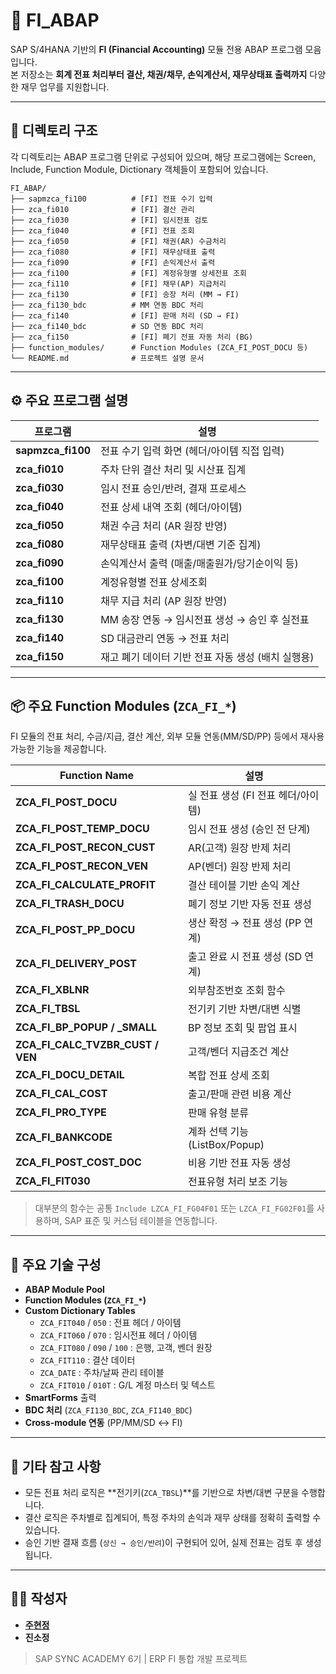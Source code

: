 # 💼 FI_ABAP

SAP S/4HANA 기반의 **FI (Financial Accounting)** 모듈 전용 ABAP 프로그램 모음입니다.  
본 저장소는 **회계 전표 처리부터 결산, 채권/채무, 손익계산서, 재무상태표 출력까지** 다양한 재무 업무를 지원합니다.

---

## 📁 디렉토리 구조

각 디렉토리는 ABAP 프로그램 단위로 구성되어 있으며, 해당 프로그램에는 Screen, Include, Function Module, Dictionary 객체들이 포함되어 있습니다.

```
FI_ABAP/
├── sapmzca_fi100          # [FI] 전표 수기 입력
├── zca_fi010              # [FI] 결산 관리
├── zca_fi030              # [FI] 임시전표 검토
├── zca_fi040              # [FI] 전표 조회
├── zca_fi050              # [FI] 채권(AR) 수금처리
├── zca_fi080              # [FI] 재무상태표 출력
├── zca_fi090              # [FI] 손익계산서 출력
├── zca_fi100              # [FI] 계정유형별 상세전표 조회
├── zca_fi110              # [FI] 채무(AP) 지급처리
├── zca_fi130              # [FI] 송장 처리 (MM → FI)
├── zca_fi130_bdc          # MM 연동 BDC 처리
├── zca_fi140              # [FI] 판매 처리 (SD → FI)
├── zca_fi140_bdc          # SD 연동 BDC 처리
├── zca_fi150              # [FI] 폐기 전표 자동 처리 (BG)
├── function_modules/      # Function Modules (ZCA_FI_POST_DOCU 등)
└── README.md              # 프로젝트 설명 문서
```

---

## ⚙️ 주요 프로그램 설명

| 프로그램 | 설명 |
|----------|------|
| **sapmzca_fi100** | 전표 수기 입력 화면 (헤더/아이템 직접 입력) |
| **zca_fi010** | 주차 단위 결산 처리 및 시산표 집계 |
| **zca_fi030** | 임시 전표 승인/반려, 결재 프로세스 |
| **zca_fi040** | 전표 상세 내역 조회 (헤더/아이템) |
| **zca_fi050** | 채권 수금 처리 (AR 원장 반영) |
| **zca_fi080** | 재무상태표 출력 (차변/대변 기준 집계) |
| **zca_fi090** | 손익계산서 출력 (매출/매출원가/당기순이익 등) |
| **zca_fi100** | 계정유형별 전표 상세조회 |
| **zca_fi110** | 채무 지급 처리 (AP 원장 반영) |
| **zca_fi130** | MM 송장 연동 → 임시전표 생성 → 승인 후 실전표 |
| **zca_fi140** | SD 대금관리 연동 → 전표 처리 |
| **zca_fi150** | 재고 폐기 데이터 기반 전표 자동 생성 (배치 실행용) |

---

## 📦 주요 Function Modules (`ZCA_FI_*`)

FI 모듈의 전표 처리, 수금/지급, 결산 계산, 외부 모듈 연동(MM/SD/PP) 등에서 재사용 가능한 기능을 제공합니다.

| Function Name | 설명 |
|---------------|------|
| **ZCA_FI_POST_DOCU** | 실 전표 생성 (FI 전표 헤더/아이템) |
| **ZCA_FI_POST_TEMP_DOCU** | 임시 전표 생성 (승인 전 단계) |
| **ZCA_FI_POST_RECON_CUST** | AR(고객) 원장 반제 처리 |
| **ZCA_FI_POST_RECON_VEN** | AP(벤더) 원장 반제 처리 |
| **ZCA_FI_CALCULATE_PROFIT** | 결산 테이블 기반 손익 계산 |
| **ZCA_FI_TRASH_DOCU** | 폐기 정보 기반 자동 전표 생성 |
| **ZCA_FI_POST_PP_DOCU** | 생산 확정 → 전표 생성 (PP 연계) |
| **ZCA_FI_DELIVERY_POST** | 출고 완료 시 전표 생성 (SD 연계) |
| **ZCA_FI_XBLNR** | 외부참조번호 조회 함수 |
| **ZCA_FI_TBSL** | 전기키 기반 차변/대변 식별 |
| **ZCA_FI_BP_POPUP / _SMALL** | BP 정보 조회 및 팝업 표시 |
| **ZCA_FI_CALC_TVZBR_CUST / VEN** | 고객/벤더 지급조건 계산 |
| **ZCA_FI_DOCU_DETAIL** | 복합 전표 상세 조회 |
| **ZCA_FI_CAL_COST** | 출고/판매 관련 비용 계산 |
| **ZCA_FI_PRO_TYPE** | 판매 유형 분류 |
| **ZCA_FI_BANKCODE** | 계좌 선택 기능 (ListBox/Popup) |
| **ZCA_FI_POST_COST_DOC** | 비용 기반 전표 자동 생성 |
| **ZCA_FI_FIT030** | 전표유형 처리 보조 기능 |

> 대부분의 함수는 공통 `Include LZCA_FI_FG04F01` 또는 `LZCA_FI_FG02F01`를 사용하며, SAP 표준 및 커스텀 테이블을 연동합니다.

---

## 🔧 주요 기술 구성

- **ABAP Module Pool**
- **Function Modules (`ZCA_FI_*`)**
- **Custom Dictionary Tables**
  - `ZCA_FIT040` / `050` : 전표 헤더 / 아이템
  - `ZCA_FIT060` / `070` : 임시전표 헤더 / 아이템
  - `ZCA_FIT080` / `090` / `100` : 은행, 고객, 벤더 원장
  - `ZCA_FIT110` : 결산 데이터
  - `ZCA_DATE` : 주차/날짜 관리 테이블
  - `ZCA_FIT010` / `010T` : G/L 계정 마스터 및 텍스트
- **SmartForms** 출력
- **BDC 처리** (`ZCA_FI130_BDC`, `ZCA_FI140_BDC`)
- **Cross-module 연동** (PP/MM/SD ↔ FI)

---

## 📄 기타 참고 사항

- 모든 전표 처리 로직은 **전기키(`ZCA_TBSL`)**를 기반으로 차변/대변 구분을 수행합니다.
- 결산 로직은 주차별로 집계되어, 특정 주차의 손익과 재무 상태를 정확히 출력할 수 있습니다.
- 승인 기반 결재 흐름 (`상신 → 승인/반려`)이 구현되어 있어, 실제 전표는 검토 후 생성됩니다.

---

## 👨‍💻 작성자

- [**주현정**](https://github.com/hyun-jung-joo) 
- **진소정**

> SAP SYNC ACADEMY 6기 | ERP FI 통합 개발 프로젝트
